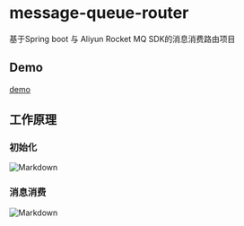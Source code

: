 # message-queue-router
基于Spring boot 与 Aliyun Rocket MQ SDK的消息消费路由项目

## Demo
[demo](https://github.com/guqiyao/message-queue-router/tree/master/src/test/java/io/github/guqiyao/demo)

## 工作原理

### 初始化

![Markdown](http://hbimg.huabanimg.com/a4c0aed6a4505821d52aea9cc9bb371ef19feb907886-6keYyf_fw658)


### 消息消费

![Markdown](http://hbimg.huabanimg.com/d0408472f19d644b94c4735c74b32189eb5bb27322103-IzKfeD_fw658)

